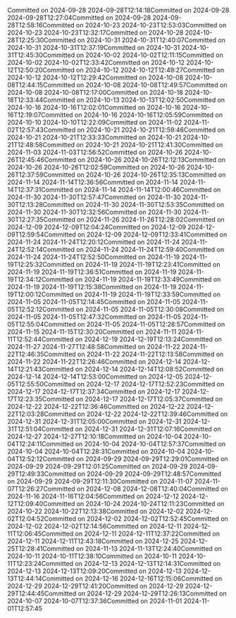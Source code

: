 Committed on 2024-09-28 2024-09-28T12:14:18Committed on 2024-09-28 2024-09-28T12:27:04Committed on 2024-09-28 2024-09-28T12:58:16Committed on 2024-10-23 2024-10-23T12:53:03Committed on 2024-10-23 2024-10-23T12:32:17Committed on 2024-10-28 2024-10-28T12:25:30Committed on 2024-10-31 2024-10-31T12:40:07Committed on 2024-10-31 2024-10-31T12:37:19Committed on 2024-10-31 2024-10-31T12:45:30Committed on 2024-10-02 2024-10-02T12:11:15Committed on 2024-10-02 2024-10-02T12:33:42Committed on 2024-10-12 2024-10-12T12:50:20Committed on 2024-10-12 2024-10-12T12:49:27Committed on 2024-10-12 2024-10-12T12:29:42Committed on 2024-10-08 2024-10-08T12:44:15Committed on 2024-10-08 2024-10-08T12:49:57Committed on 2024-10-08 2024-10-08T12:17:00Committed on 2024-10-18 2024-10-18T12:33:44Committed on 2024-10-13 2024-10-13T12:02:50Committed on 2024-10-16 2024-10-16T12:02:01Committed on 2024-10-16 2024-10-16T12:19:07Committed on 2024-10-16 2024-10-16T12:05:59Committed on 2024-10-10 2024-10-10T12:22:09Committed on 2024-11-02 2024-11-02T12:57:43Committed on 2024-10-21 2024-10-21T12:59:46Committed on 2024-10-21 2024-10-21T12:33:33Committed on 2024-10-21 2024-10-21T12:48:58Committed on 2024-10-21 2024-10-21T12:41:30Committed on 2024-11-03 2024-11-03T12:56:52Committed on 2024-10-26 2024-10-26T12:45:46Committed on 2024-10-26 2024-10-26T12:12:13Committed on 2024-10-26 2024-10-26T12:02:59Committed on 2024-10-26 2024-10-26T12:37:59Committed on 2024-10-26 2024-10-26T12:35:13Committed on 2024-11-14 2024-11-14T12:36:56Committed on 2024-11-14 2024-11-14T12:37:31Committed on 2024-11-14 2024-11-14T12:00:46Committed on 2024-11-30 2024-11-30T12:57:47Committed on 2024-11-30 2024-11-30T12:13:28Committed on 2024-11-30 2024-11-30T12:53:35Committed on 2024-11-30 2024-11-30T12:32:56Committed on 2024-11-30 2024-11-30T12:27:35Committed on 2024-11-26 2024-11-26T12:28:02Committed on 2024-12-09 2024-12-09T12:04:24Committed on 2024-12-09 2024-12-09T12:59:54Committed on 2024-12-09 2024-12-09T12:33:41Committed on 2024-11-24 2024-11-24T12:20:12Committed on 2024-11-24 2024-11-24T12:52:14Committed on 2024-11-24 2024-11-24T12:59:40Committed on 2024-11-24 2024-11-24T12:52:50Committed on 2024-11-19 2024-11-19T12:25:32Committed on 2024-11-19 2024-11-19T12:23:41Committed on 2024-11-19 2024-11-19T12:36:51Committed on 2024-11-19 2024-11-19T12:34:12Committed on 2024-11-19 2024-11-19T12:33:49Committed on 2024-11-19 2024-11-19T12:15:38Committed on 2024-11-19 2024-11-19T12:00:12Committed on 2024-11-19 2024-11-19T12:33:59Committed on 2024-11-05 2024-11-05T12:14:45Committed on 2024-11-05 2024-11-05T12:52:12Committed on 2024-11-05 2024-11-05T12:30:08Committed on 2024-11-05 2024-11-05T12:47:32Committed on 2024-11-05 2024-11-05T12:55:04Committed on 2024-11-05 2024-11-05T12:28:57Committed on 2024-11-15 2024-11-15T12:30:20Committed on 2024-11-11 2024-11-11T12:52:44Committed on 2024-12-19 2024-12-19T12:13:24Committed on 2024-11-27 2024-11-27T12:48:58Committed on 2024-11-22 2024-11-22T12:46:35Committed on 2024-11-22 2024-11-22T12:13:58Committed on 2024-11-22 2024-11-22T12:26:46Committed on 2024-12-14 2024-12-14T12:21:43Committed on 2024-12-14 2024-12-14T12:08:52Committed on 2024-12-14 2024-12-14T12:53:00Committed on 2024-12-05 2024-12-05T12:55:50Committed on 2024-12-17 2024-12-17T12:52:23Committed on 2024-12-17 2024-12-17T12:37:34Committed on 2024-12-17 2024-12-17T12:23:35Committed on 2024-12-17 2024-12-17T12:05:37Committed on 2024-12-22 2024-12-22T12:36:46Committed on 2024-12-22 2024-12-22T12:03:28Committed on 2024-12-22 2024-12-22T12:39:46Committed on 2024-12-31 2024-12-31T12:05:00Committed on 2024-12-31 2024-12-31T12:51:04Committed on 2024-12-31 2024-12-31T12:07:16Committed on 2024-12-27 2024-12-27T12:10:18Committed on 2024-10-04 2024-10-04T12:24:11Committed on 2024-10-04 2024-10-04T12:57:37Committed on 2024-10-04 2024-10-04T12:28:31Committed on 2024-10-04 2024-10-04T12:52:12Committed on 2024-09-29 2024-09-29T12:29:01Committed on 2024-09-29 2024-09-29T12:01:25Committed on 2024-09-29 2024-09-29T12:49:33Committed on 2024-09-29 2024-09-29T12:48:57Committed on 2024-09-29 2024-09-29T12:11:30Committed on 2024-11-07 2024-11-07T12:26:27Committed on 2024-12-08 2024-12-08T12:40:04Committed on 2024-11-16 2024-11-16T12:04:56Committed on 2024-12-12 2024-12-12T12:09:40Committed on 2024-10-24 2024-10-24T12:11:23Committed on 2024-10-22 2024-10-22T12:13:38Committed on 2024-12-02 2024-12-02T12:04:52Committed on 2024-12-02 2024-12-02T12:52:45Committed on 2024-12-02 2024-12-02T12:14:56Committed on 2024-12-11 2024-12-11T12:06:45Committed on 2024-12-11 2024-12-11T12:37:22Committed on 2024-12-11 2024-12-11T12:43:18Committed on 2024-12-25 2024-12-25T12:28:41Committed on 2024-11-13 2024-11-13T12:24:40Committed on 2024-10-11 2024-10-11T12:38:10Committed on 2024-10-11 2024-10-11T12:23:24Committed on 2024-12-13 2024-12-13T12:14:31Committed on 2024-12-13 2024-12-13T12:09:20Committed on 2024-12-13 2024-12-13T12:44:14Committed on 2024-12-16 2024-12-16T12:15:06Committed on 2024-12-29 2024-12-29T12:41:20Committed on 2024-12-29 2024-12-29T12:44:45Committed on 2024-12-29 2024-12-29T12:26:13Committed on 2024-10-07 2024-10-07T12:37:36Committed on 2024-11-01 2024-11-01T12:57:45